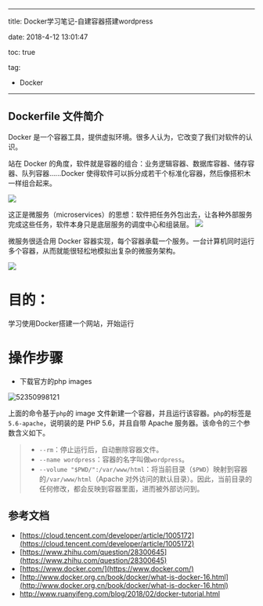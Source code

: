 ----------
title: Docker学习笔记-自建容器搭建wordpress

date: 2018-4-12 13:01:47

toc: true

tag: 

- Docker

----------

## Dockerfile 文件简介

Docker 是一个容器工具，提供虚拟环境。很多人认为，它改变了我们对软件的认识。

站在 Docker 的角度，软件就是容器的组合：业务逻辑容器、数据库容器、储存容器、队列容器......Docker 使得软件可以拆分成若干个标准化容器，然后像搭积木一样组合起来。

![](http://www.ruanyifeng.com/blogimg/asset/2018/bg2018021306.png)

这正是微服务（microservices）的思想：软件把任务外包出去，让各种外部服务完成这些任务，软件本身只是底层服务的调度中心和组装层。
![](http://www.ruanyifeng.com/blogimg/asset/2018/bg2018021302.png)

微服务很适合用 Docker 容器实现，每个容器承载一个服务。一台计算机同时运行多个容器，从而就能很轻松地模拟出复杂的微服务架构。

![](http://www.ruanyifeng.com/blogimg/asset/2018/bg2018021303.png)

# 目的：

学习使用Docker搭建一个网站，开始运行

# 操作步骤

- 下载官方的php images


![52350998121](C:\Users\Taowd\AppData\Local\Temp\1523509981212.png)

上面的命令基于`php`的 image 文件新建一个容器，并且运行该容器。`php`的标签是`5.6-apache`，说明装的是 PHP 5.6，并且自带 Apache 服务器。该命令的三个参数含义如下。

> - `--rm`：停止运行后，自动删除容器文件。
> - `--name wordpress`：容器的名字叫做`wordpress`。
> - `--volume "$PWD/":/var/www/html`：将当前目录（`$PWD`）映射到容器的`/var/www/html`（Apache 对外访问的默认目录）。因此，当前目录的任何修改，都会反映到容器里面，进而被外部访问到。



## 参考文档



- [https://cloud.tencent.com/developer/article/1005172](https://cloud.tencent.com/developer/article/1005172)
- [https://www.zhihu.com/question/28300645](https://www.zhihu.com/question/28300645)
- [https://www.docker.com/](https://www.docker.com/)
- [http://www.docker.org.cn/book/docker/what-is-docker-16.html](http://www.docker.org.cn/book/docker/what-is-docker-16.html)
- http://www.ruanyifeng.com/blog/2018/02/docker-tutorial.html